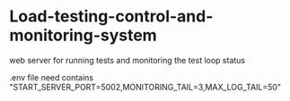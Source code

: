 # Load-testing-control-and-monitoring-system
web server for running tests and monitoring the test loop status


.env file need contains "START_SERVER_PORT=5002,MONITORING_TAIL=3,MAX_LOG_TAIL=50"
